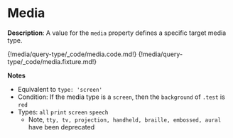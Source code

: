 # Media

__Description__: A value for the `media` property defines a specific target media type.

{!media/query-type/_code/media.code.md!}
{!media/query-type/_code/media.fixture.md!}

__Notes__

+ Equivalent to `type: 'screen'` 
+ Condition: If the media type is a `screen`, then the `background` of `.test` is `red`
+ Types: `all` <span data-nbsp="3"></span> `print` <span data-nbsp="3"></span> `screen` <span data-nbsp="3"></span> `speech`
    - Note, `tty, tv, projection, handheld, braille, embossed, aural` have been deprecated

<div class="cf"></div>
<div class="end"></div>

